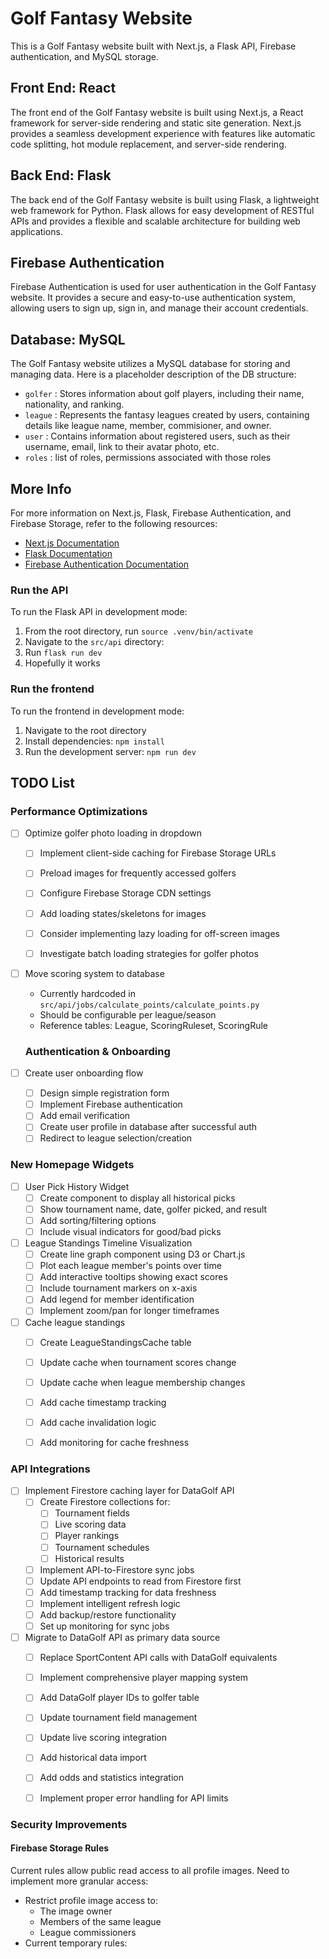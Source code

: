 # Golf Fantasy Website

This is a Golf Fantasy website built with Next.js, a Flask API, Firebase authentication, and MySQL storage.

## Front End: React

The front end of the Golf Fantasy website is built using Next.js, a React framework for server-side rendering and static site generation. Next.js provides a seamless development experience with features like automatic code splitting, hot module replacement, and server-side rendering.

## Back End: Flask

The back end of the Golf Fantasy website is built using Flask, a lightweight web framework for Python. Flask allows for easy development of RESTful APIs and provides a flexible and scalable architecture for building web applications.

## Firebase Authentication

Firebase Authentication is used for user authentication in the Golf Fantasy website. It provides a secure and easy-to-use authentication system, allowing users to sign up, sign in, and manage their account credentials.

## Database: MySQL

The Golf Fantasy website utilizes a MySQL database for storing and managing data. Here is a placeholder description of the DB structure:

- `golfer` : Stores information about golf players, including their name, nationality, and ranking.
- `league` : Represents the fantasy leagues created by users, containing details like league name, member, commisioner, and owner.
- `user` : Contains information about registered users, such as their username, email, link to their avatar photo, etc.
- `roles` : list of roles, permissions associated with those roles



## More Info

For more information on Next.js, Flask, Firebase Authentication, and Firebase Storage, refer to the following resources:

- [Next.js Documentation](https://nextjs.org/docs)
- [Flask Documentation](https://flask.palletsprojects.com/)
- [Firebase Authentication Documentation](https://firebase.google.com/docs/auth)
<!-- - [Firebase Storage Documentation](https://firebase.google.com/docs/storage)
This is a [Next.js](https://nextjs.org/) project bootstrapped with [`create-next-app`](https://github.com/vercel/next.js/tree/canary/packages/create-next-app).

## Getting Started

First, run the development server:

```bash
npm run dev
# or
yarn dev
# or
pnpm dev
# or
bun dev
```

Open [http://localhost:3000](http://localhost:3000) with your browser to see the result.

You can start editing the page by modifying `app/page.js`. The page auto-updates as you edit the file.

This project uses [`next/font`](https://nextjs.org/docs/basic-features/font-optimization) to automatically optimize and load Inter, a custom Google Font.

## Learn More

To learn more about Next.js, take a look at the following resources:

- [Next.js Documentation](https://nextjs.org/docs) - learn about Next.js features and API.
- [Learn Next.js](https://nextjs.org/learn) - an interactive Next.js tutorial.

You can check out [the Next.js GitHub repository](https://github.com/vercel/next.js/) - your feedback and contributions are welcome!

## Deploy on Vercel

The easiest way to deploy your Next.js app is to use the [Vercel Platform](https://vercel.com/new?utm_medium=default-template&filter=next.js&utm_source=create-next-app&utm_campaign=create-next-app-readme) from the creators of Next.js.

Check out our [Next.js deployment documentation](https://nextjs.org/docs/deployment) for more details. -->
### Run the API

To run the Flask API in development mode:
1. From the root directory, run `source .venv/bin/activate`
2. Navigate to the `src/api` directory:
3. Run `flask run dev`
4. Hopefully it works


### Run the frontend

To run the frontend in development mode:

1. Navigate to the root directory
2. Install dependencies: `npm install`
3. Run the development server: `npm run dev`


## TODO List

### Performance Optimizations
- [ ] Optimize golfer photo loading in dropdown
  - [ ] Implement client-side caching for Firebase Storage URLs
  - [ ] Preload images for frequently accessed golfers
  - [ ] Configure Firebase Storage CDN settings
  - [ ] Add loading states/skeletons for images
  - [ ] Consider implementing lazy loading for off-screen images
  - [ ] Investigate batch loading strategies for golfer photos


- [ ] Move scoring system to database
  - Currently hardcoded in `src/api/jobs/calculate_points/calculate_points.py`
  - Should be configurable per league/season
  - Reference tables: League, ScoringRuleset, ScoringRule

  ### Authentication & Onboarding
- [ ] Create user onboarding flow
  - [ ] Design simple registration form
  - [ ] Implement Firebase authentication
  - [ ] Add email verification
  - [ ] Create user profile in database after successful auth
  - [ ] Redirect to league selection/creation

### New Homepage Widgets
- [ ] User Pick History Widget
  - [ ] Create component to display all historical picks
  - [ ] Show tournament name, date, golfer picked, and result
  - [ ] Add sorting/filtering options
  - [ ] Include visual indicators for good/bad picks

- [ ] League Standings Timeline Visualization
  - [ ] Create line graph component using D3 or Chart.js
  - [ ] Plot each league member's points over time
  - [ ] Add interactive tooltips showing exact scores
  - [ ] Include tournament markers on x-axis
  - [ ] Add legend for member identification
  - [ ] Implement zoom/pan for longer timeframes

- [ ] Cache league standings
  - [ ] Create LeagueStandingsCache table
  - [ ] Update cache when tournament scores change
  - [ ] Update cache when league membership changes
  - [ ] Add cache timestamp tracking
  - [ ] Add cache invalidation logic
  - [ ] Add monitoring for cache freshness


### API Integrations
- [ ] Implement Firestore caching layer for DataGolf API
  - [ ] Create Firestore collections for:
    - [ ] Tournament fields
    - [ ] Live scoring data
    - [ ] Player rankings
    - [ ] Tournament schedules
    - [ ] Historical results
  - [ ] Implement API-to-Firestore sync jobs
  - [ ] Update API endpoints to read from Firestore first
  - [ ] Add timestamp tracking for data freshness
  - [ ] Implement intelligent refresh logic
  - [ ] Add backup/restore functionality
  - [ ] Set up monitoring for sync jobs

- [ ] Migrate to DataGolf API as primary data source
  - [ ] Replace SportContent API calls with DataGolf equivalents
  - [ ] Implement comprehensive player mapping system
  - [ ] Add DataGolf player IDs to golfer table
  - [ ] Update tournament field management
  - [ ] Update live scoring integration
  - [ ] Add historical data import
  - [ ] Add odds and statistics integration
  - [ ] Implement proper error handling for API limits


### Security Improvements

#### Firebase Storage Rules
Current rules allow public read access to all profile images. Need to implement more granular access:
- Restrict profile image access to:
  - The image owner
  - Members of the same league
  - League commissioners
- Current temporary rules:

